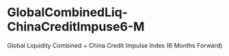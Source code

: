 # GlobalCombinedLiq-ChinaCreditImpuse6-M
Global Liquidity Combined + China Credit Impulse Index (6 Months Forward)
